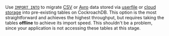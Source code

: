 Use [`IMPORT INTO`](import-into.html) to migrate [CSV](migrate-from-csv.html) or [Avro](migrate-from-avro.html) data stored via [userfile](use-userfile-storage.html) or [cloud storage](use-cloud-storage.html) into pre-existing tables on CockroachDB. This option is the most straightforward and achieves the highest throughput, but requires taking the tables **offline** to achieve its import speed. This shouldn't be a problem, since your application is not accessing these tables at this stage.